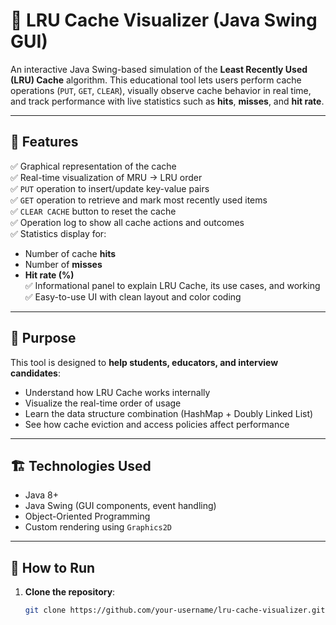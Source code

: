 # 🧠 LRU Cache Visualizer (Java Swing GUI)

An interactive Java Swing-based simulation of the **Least Recently Used (LRU) Cache** algorithm. This educational tool lets users perform cache operations (`PUT`, `GET`, `CLEAR`), visually observe cache behavior in real time, and track performance with live statistics such as **hits**, **misses**, and **hit rate**.

---

## 📌 Features

✅ Graphical representation of the cache  
✅ Real-time visualization of MRU → LRU order  
✅ `PUT` operation to insert/update key-value pairs  
✅ `GET` operation to retrieve and mark most recently used items  
✅ `CLEAR CACHE` button to reset the cache  
✅ Operation log to show all cache actions and outcomes  
✅ Statistics display for:
- Number of cache **hits**
- Number of **misses**
- **Hit rate (%)**  
✅ Informational panel to explain LRU Cache, its use cases, and working  
✅ Easy-to-use UI with clean layout and color coding

---

## 🎯 Purpose

This tool is designed to **help students, educators, and interview candidates**:
- Understand how LRU Cache works internally
- Visualize the real-time order of usage
- Learn the data structure combination (HashMap + Doubly Linked List)
- See how cache eviction and access policies affect performance

---

## 🏗️ Technologies Used

- Java 8+  
- Java Swing (GUI components, event handling)  
- Object-Oriented Programming  
- Custom rendering using `Graphics2D`  

---

## 🚀 How to Run

1. **Clone the repository**:
   ```bash
   git clone https://github.com/your-username/lru-cache-visualizer.git
